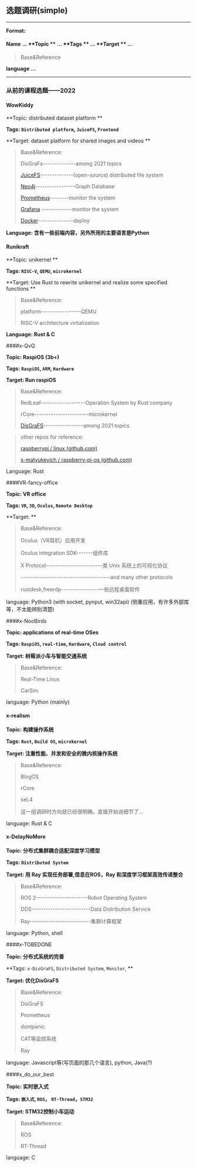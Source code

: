 ## 选题调研(simple)

------

**Format:**

#### Name	...	**Topic **	...	**Tags **	...	**Target ** ...

> Base&Reference

**language ...**

------



### 从前的课程选题——2022

#### WowKiddy

**Topic: distributed dataset platform **

**Tags: `Distributed platform`, `JuiceFS`, `Frontend`**

**Target: dataset platform for shared images and videos **

> Base&Reference:
>
> DisGraFs--------------among 2021 topics
>
> [JuiceFS](https://github.com/juicedata/juicefs)--------------(open-source) distributed file system
>
> [Neo4j](https://github.com/neo4j/neo4j)-----------------Graph Database
>
> [Prometheus](https://github.com/prometheus/prometheus)--------monitor the system
>
> [Grafana](https://github.com/grafana/grafana) -------------monitor the system
>
> [Docker](https://github.com/docker/compose)---------------deploy

**Language: 含有一些前端内容，另外所用的主要语言是Python**



#### Runikraft

**Topic: unikernel **

**Tags: `RISC-V`, `QEMU`, `microkernel`**

**Target: Use Rust to rewrite unikernel and realize some specified functions **

> Base&Reference:
>
> platform-----------------QEMU
>
> RISC-V architecture virtialization

**Language: Rust & C**



####x-QvQ

**Topic: RaspiOS (3b+)**

**Tags: `RaspiOS`, `ARM`, `Hardware`**

**Target: Run raspiOS**

> Base&Reference:
>
> RedLeaf-------------------Operation System by Rust company
>
> rCore-----------------------microkernel
>
> [DisGraFS](https://github.com/OSH-2021/x-DisGraFS/blob/main/docs/final_report/conclusion.md)-----------------among 2021 topics

> other repos for reference:
>
> [raspberrypi / linux (github.com)](https://github.com/raspberrypi/linux)
>
> [s-matyukevich / raspberry-pi-os (github.com)](https://github.com/s-matyukevich/raspberry-pi-os)

Language: Rust



####VR-fancy-office

**Topic: VR office**

**Tags: `VR`, `3D`, `Oculus`, `Remote Desktop`**

**Target: **

> Base&Reference:
>
> Oculus（VR耳机）应用开发
>
> Oculus integration SDK-------组件库
>
> X Protocol------------------------类 Unix 系统上的可视化协议
>
> --------------------------------------and many other protocols
>
> rustdesk,freerdp----------------一些远程桌面软件

language: Python3 (with socket, pynput, win32api) (侧重应用，有许多外部库等，不太能辨别清楚)



####x-NooBirds

**Topic: applications of real-time OSes**

**Tags: `RaspiOS`, `real-time`, `Hardware`, `Cloud control`**

**Target: 树莓派小车与智能交通系统**

> Base&Reference:
>
> Real-Time Linux
>
> CarSim

language: Python (mainly)



#### x-realism

**Topic: 构建操作系统**

**Tags: `Rust`, `Build OS`, `microkernel`**

**Target: 注重性能、并发和安全的微内核操作系统**

> Base&Reference:
>
> BlogOS
>
> rCore
>
> seL4
>
> 这一组调研时方向就已经很明确，直接开始说细节了...

language: Rust & C



#### x-DelayNoMore

**Topic: 分布式集群耦合适配深度学习模型**

**Tags: `Distributed System`**

**Target: 用 Ray 实现任务部署,信息在ROS，Ray 和深度学习框架高效传递整合**

> Base&Reference:
>
> ROS 2----------------------Robot Operating System
>
> DDS-------------------------Data Distribution Service
>
> Ray--------------------------集群计算框架

language: Python, shell



####x-TOBEDONE

**Topic: 分布式系统的完善**

**Tags: `x-DisGraFS`, `Distributed System`, `Monitor`, **

**Target: 优化DisGraFS**

> Base&Reference:
>
> DisGraFS
>
> Prometheus 
>
> dontpanic
>
> CAT等监控系统
>
> Ray

language: Javascript等(写页面的那几个语言), python, Java(?)



####x_do_our_best

**Topic: 实时嵌入式**

**Tags: `嵌入式`, `ROS`， `RT-Thread`，`STM32`**

**Target: STM32控制小车运动**

> Base&Reference:
>
> ROS
>
> RT-Thread

language: C
